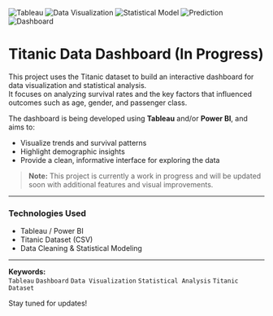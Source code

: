 
![Tableau](https://img.shields.io/badge/Tableau-E97627?style=for-the-badge&logo=Tableau&logoColor=white)
![Data Visualization](https://img.shields.io/badge/Data--Visualization-4CAF50?style=for-the-badge)
![Statistical Model](https://img.shields.io/badge/Statistical--Model-2196F3?style=for-the-badge)
![Prediction](https://img.shields.io/badge/Prediction-9C27B0?style=for-the-badge)
![Dashboard](https://img.shields.io/badge/Dashboard-607D8B?style=for-the-badge)

# Titanic Data Dashboard (In Progress)

This project uses the Titanic dataset to build an interactive dashboard for data visualization and statistical analysis.  
It focuses on analyzing survival rates and the key factors that influenced outcomes such as age, gender, and passenger class.

The dashboard is being developed using **Tableau** and/or **Power BI**, and aims to:
- Visualize trends and survival patterns
- Highlight demographic insights
- Provide a clean, informative interface for exploring the data

> **Note:** This project is currently a work in progress and will be updated soon with additional features and visual improvements.

---

### Technologies Used
- Tableau / Power BI
- Titanic Dataset (CSV)
- Data Cleaning & Statistical Modeling

---

**Keywords:**  
`Tableau` `Dashboard` `Data Visualization` `Statistical Analysis` `Titanic Dataset`

Stay tuned for updates!
